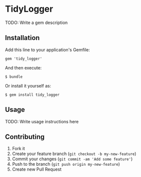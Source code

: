 # TidyLogger

TODO: Write a gem description

## Installation

Add this line to your application's Gemfile:

    gem 'tidy_logger'

And then execute:

    $ bundle

Or install it yourself as:

    $ gem install tidy_logger

## Usage

TODO: Write usage instructions here

## Contributing

1. Fork it
2. Create your feature branch (`git checkout -b my-new-feature`)
3. Commit your changes (`git commit -am 'Add some feature'`)
4. Push to the branch (`git push origin my-new-feature`)
5. Create new Pull Request
